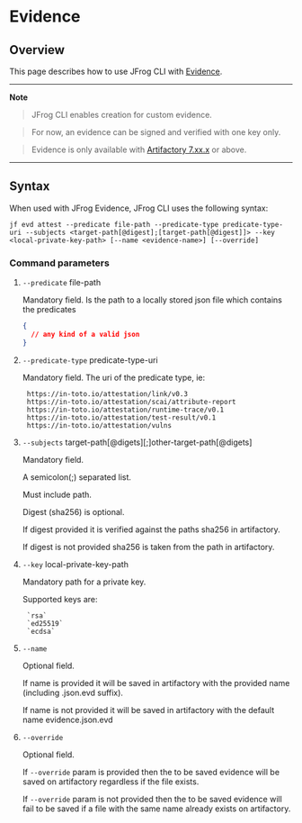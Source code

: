 # Evidence

## Overview

This page describes how to use JFrog CLI with [Evidence](https://jfrog.com/help/r/jfrog-artifactory-documentation/promote-a-release-bundle-v2-to-a-target-environment).

***

**Note**

> JFrog CLI enables creation for custom evidence.

> For now, an evidence can be signed and verified with one key only.

> Evidence is only available with [Artifactory 7.xx.x](https://jfrog.com/help/r/jfrog-release-information/artifactory-7.63.2-cloud) or above.

***

## Syntax

When used with JFrog Evidence, JFrog CLI uses the following syntax:

```
jf evd attest --predicate file-path --predicate-type predicate-type-uri --subjects <target-path[@digest];[target-path[@digest]]> --key <local-private-key-path> [--name <evidence-name>] [--override]
```

### **Command parameters**

1. `--predicate` file-path
    
    Mandatory field.
    Is the path to a locally stored json file which contains the predicates
    ```json
    {
      // any kind of a valid json
    }
    ```
2. `--predicate-type` predicate-type-uri

    Mandatory field.
    The uri of the predicate type, ie:

        https://in-toto.io/attestation/link/v0.3
        https://in-toto.io/attestation/scai/attribute-report
        https://in-toto.io/attestation/runtime-trace/v0.1
        https://in-toto.io/attestation/test-result/v0.1
        https://in-toto.io/attestation/vulns


3. `--subjects` target-path[@digets][;]other-target-path[@digets]


    Mandatory field.

    A semicolon(;) separated list.

    Must include path.

    Digest (sha256) is optional.

    If digest provided it is verified against the paths sha256 in artifactory.

    If digest is not provided sha256 is taken from the path in artifactory.


4. `--key` local-private-key-path

    Mandatory path for a private key.

    Supported keys are:

        `rsa`
        `ed25519`
        `ecdsa`

5. `--name`

    Optional field.

    If name is provided it will be saved in artifactory with the provided name (including .json.evd suffix).

    If name is not provided it will be saved in artifactory with the default name evidence.json.evd

6. `--override`

    Optional field.
    
    If `--override` param is provided then the to be saved evidence will be saved on artifactory regardless if the file exists.
    
    If `--override` param is not provided then the to be saved evidence will fail to be saved if a file with the same name already exists on artifactory.
